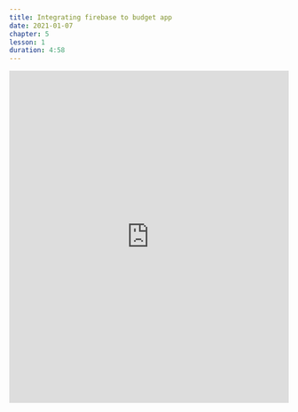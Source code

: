 ```yaml
---
title: Integrating firebase to budget app
date: 2021-01-07
chapter: 5
lesson: 1
duration: 4:58
---
```


<iframe width="100%" height="600" src="https://www.youtube.com/embed/G80achdRY8w?list=PLlvgXQiqkT5Bysu6My5p3j4ghb6lf48gt" title="YouTube video player" frameborder="0" allow="accelerometer; autoplay; clipboard-write; encrypted-media; gyroscope; picture-in-picture" allowfullscreen></iframe>